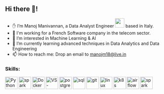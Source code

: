 ## Hi there 👋!
- ✋ I’m Manoj Manivannan, a Data Analyst Engineer <img src="https://media.giphy.com/media/WUlplcMpOCEmTGBtBW/giphy.gif" width="30"> based in Italy.
- 💼 I'm working for a French Software company in the telecom sector.
- 👀 I’m interested in Machine Learning & AI
- 🌱 I’m currently learning advanced techniques in Data Analytics and Data Engineering
- 📫 How to reach me: Drop an email to manojm18@live.in

### Skills:

<!-- 
  Icons obtained from https://simpleicons.org/
build the icons by 
  "https://img.shields.io/badge/-" 
+ "name of logo as it should appear" 
+ "-" 
+ "color of the logo" 
+ "?style=flat-square&logo=" 
+ "name of logo" 
+ "&logoColor=white"
-->
<p>
<img alt="Python" src="https://img.shields.io/badge/Python-3776AB?style=for-the-badge&logo=python&logoColor=white" height="40" />
<img alt="spark" src="https://img.shields.io/badge/-pandas-150458?style=flat-square&logo=pandas&logoColor=white" height="40" />
<img alt="Docker" src="https://img.shields.io/badge/-Docker-46a2f1?style=flat-square&logo=docker&logoColor=white" height="40"/>
<img alt="VS-Code" src="https://img.shields.io/badge/Visual_Studio_Code-0078D4?style=flat-square&logo=visual%20studio%20code&logoColor=white" height=40" />
<img alt="postgresql" src="https://img.shields.io/badge/PostgreSQL-4169E1?style=flat-square&logo=postgresql&logoColor=white" height="40" />
<img alt="sql" src="https://img.shields.io/badge/MySQL-4479A1?style=flat-square&logo=mysql&logoColor=white" height="40"/>
<img alt="git" src="https://img.shields.io/badge/-Git-F05032?style=flat-square&logo=git&logoColor=white" height="40" />
<img alt="linux" src="https://img.shields.io/badge/Linux-FCC624?style=flat-square&logo=linux&logoColor=black" height="40" /> 
<img alt="k8s" src="https://img.shields.io/badge/Kubernetes-326CE5?style=flat-square&logo=kubernetes&logoColor=white" height="40" />
<img alt="airflow" src="https://img.shields.io/badge/Apache%20Airflow-4169E1?style=flat-square&logo=apacheairflow&logoColor=white" height="40" />
<img alt="spark" src="https://img.shields.io/badge/-PySpark-E25A1C?style=flat-square&logo=apachespark&logoColor=white" height="40" />
</p>
<!---
manojmanivannan/manojmanivannan is a ✨ special ✨ repository because its `README.md` (this file) appears on your GitHub profile.
You can click the Preview link to take a look at your changes.
--->
